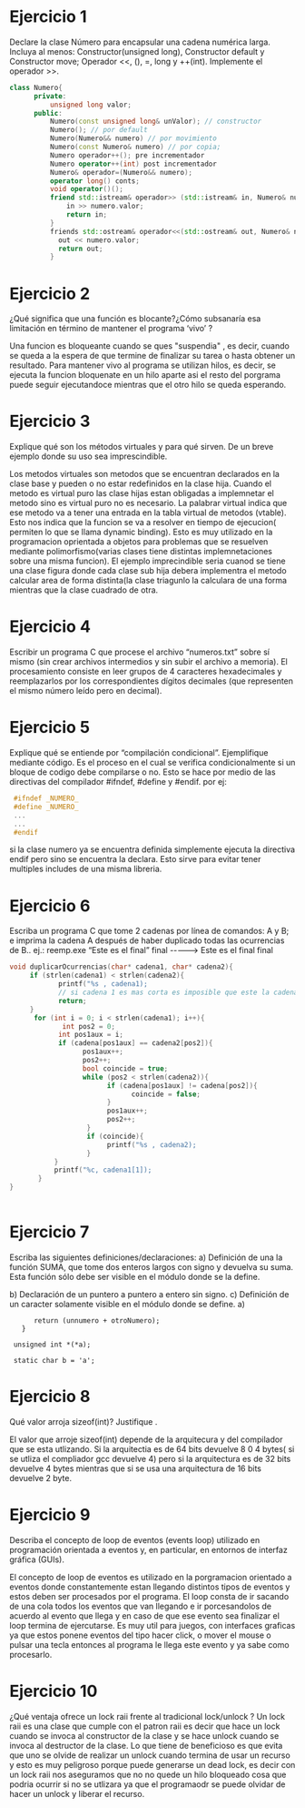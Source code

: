 # Ejercicio 1
Declare la clase Número para encapsular una cadena numérica larga. Incluya al menos: Constructor(unsigned long), Constructor default y Constructor 
move; Operador <<, (), =, long y ++(int). Implemente el operador >>.
```C++
class Numero{
      private:
          unsigned long valor;
      public:
          Numero(const unsigned long& unValor); // constructor
          Numero(); // por default
          Numero(Numero&& numero) // por movimiento
          Numero(const Numero& numero) // por copia;
          Numero operador++(); pre incrementador
          Numero operator++(int) post incrementador
          Numero& operador=(Numero&& numero);
          operator long() conts;
          void operator()();
          friend std::istream& operador>> (std::istream& in, Numero& numero){
              in >> numero.valor;
              return in;
          }
          friends std::ostream& operador<<(std::ostream& out, Numero& numero){
            out << numero.valor;
            return out;
          }
```

          

# Ejercicio 2
¿Qué significa que una función es blocante?¿Cómo subsanaría esa limitación en término de mantener el programa ‘vivo’ ?

Una funcion es bloqueante cuando se ques "suspendia" , es decir, cuando se queda a la espera de que termine de finalizar su tarea o hasta obtener un resultado. Para mantener vivo al programa se utilizan hilos, es decir, se ejecuta la funcion bloquenate en un hilo aparte asi el resto del porgrama puede seguir ejecutandoce mientras que el otro hilo se queda esperando.

# Ejercicio 3
Explique qué son los métodos virtuales y para qué sirven. De un breve ejemplo donde su uso sea imprescindible.

Los metodos virtuales son metodos que se encuentran declarados en la clase base y pueden o no estar redefinidos en la clase hija. Cuando el metodo es virtual puro las clase hijas estan obligadas a implemnetar el metodo sino es virtual puro no es necesario. La palabrar virtual indica que ese metodo va a tener una entrada en la tabla virtual de metodos (vtable). Esto nos indica que la funcion se va a resolver en tiempo de ejecucion( permiten lo que se llama dynamic binding). Esto es muy utilizado en la programacion oprientada a objetos para problemas que se resuelven mediante polimorfismo(varias clases tiene distintas implemnetaciones sobre una misma funcion). El ejemplo imprecindible seria cuanod se tiene una clase figura donde cada clase sub hija debera implementra el metodo calcular area de forma distinta(la clase triagunlo la calculara de una forma mientras que la clase cuadrado de otra.

# Ejercicio 4
Escribir un programa C que procese el archivo “numeros.txt” sobre sí mismo (sin crear archivos intermedios y sin subir el archivo a memoria). 
El procesamiento consiste en leer grupos de 4 caracteres hexadecimales y reemplazarlos por los correspondientes dígitos decimales (que representen el 
mismo número leído pero en decimal).

# Ejercicio 5
Explique qué se entiende por “compilación condicional”. Ejemplifique mediante código.
Es el proceso en el cual se verifica condicionalmente si un bloque de codigo debe compilarse o no. Esto se hace por medio de las directivas del compilador #ifndef, #define y #endif. 
por ej:
```C
 #ifndef _NUMERO_
 #define _NUMERO_
 ...
 ...
 #endif 
 ```
 si la clase numero ya se encuentra definida simplemente ejecuta la directiva endif pero sino se encuentra la declara. Esto sirve para evitar tener multiples includes de una misma libreria. 
 
# Ejercicio 6
Escriba un programa C que tome 2 cadenas por línea de comandos: A y B; e imprima la cadena A después de haber duplicado todas las ocurrencias de B..
ej.: reemp.exe “Este es el final” final -----> Este es el final final
```C
void duplicarOcurrencias(char* cadena1, char* cadena2){
     if (strlen(cadena1) < strlen(cadena2){
            printf("%s , cadena1);
            // si cadena 1 es mas corta es imposible que este la cadena 2 dentro de cadea 1 condierando toda la palabra
            return;
     }       
      for (int i = 0; i < strlen(cadena1); i++){
             int pos2 = 0;
            int pos1aux = i;
            if (cadena[pos1aux] == cadena2[pos2]){
                  pos1aux++;
                  pos2++;
                  bool coincide = true;
                  while (pos2 < strlen(cadena2)){
                        if (cadena[pos1aux] != cadena[pos2]){
                              coincide = false;
                        }
                        pos1aux++;
                        pos2++;
                   }
                   if (coincide){
                        printf("%s , cadena2);
                   }
           }
           printf("%c, cadena1[1]);
       }
}       
                  
```
# Ejercicio 7
Escriba las siguientes definiciones/declaraciones:
a) Definición de una la función SUMA, que tome dos enteros largos con signo y devuelva su suma. Esta función sólo debe ser visible en el módulo donde se la define.

b) Declaración de un puntero a puntero a entero sin signo.
c) Definición de un caracter solamente visible en el módulo donde se define.
a)
``` static long int suma( long int unNumero, long int otroNUmero){
      return (unnumero + otroNumero);
   }
 ```
 
 ` unsigned int *(*a);`
 
 ` static char b = 'a';`
 
# Ejercicio 8
Qué valor arroja sizeof(int)? Justifique .

El valor que arroje sizeof(int) depende de la arquitecura y del compilador que se esta utlizando. Si la arquitectia es de 64 bits devuelve 8 0 4 bytes( si se utliza el compliador gcc devuelve 4) pero si la arquitectura es de 32 bits devuelve 4 bytes mientras que si se usa una arquitectura de 16 bits devuelve 2 byte. 
# Ejercicio 9 
Describa el concepto de loop de eventos (events loop) utilizado en programación orientada a eventos y, en particular, en entornos de interfaz gráfica (GUIs).

El concepto de loop de eventos es utilizado en la porgramacion orientado a eventos donde constantemente estan llegando distintos tipos de eventos y estos deben ser procesados por el programa. El loop consta de ir sacando de una cola todos los eventos que van llegando e ir porcesandolos de acuerdo al evento que llega y en caso de que ese evento sea finalizar el loop termina de ejercutarse. Es muy util para juegos, con interfaces graficas ya que estos ponene eventos del tipo hacer click, o mover el mouse o pulsar una tecla entonces al programa le llega este evento y ya sabe como procesarlo. 

# Ejercicio 10 
¿Qué ventaja ofrece un lock raii frente al tradicional lock/unlock ?
Un lock raii es una clase que cumple con el patron raii es decir que hace un lock cuando se invoca al constructor de la clase y se hace unlock cuando se invoca al destructor de la clase. Lo que tiene de beneficioso es que evita que uno se olvide de realizar un unlock cuando termina de usar un recurso y esto es muy peligroso porque puede generarse un dead lock, es decir con un lock raii nos aseguramos que no no quede un hilo bloqueado cosa que podria ocurrir si no se utlizara ya que el programaodr se puede olvidar de hacer un unlock y liberar el recurso. 

